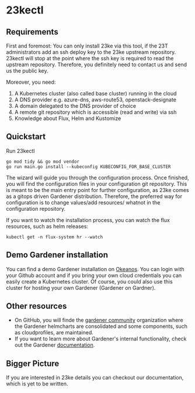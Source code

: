 # 23kectl

## Requirements

First and foremost: You can only install 23ke via this tool, if the 23T administrators add an ssh deploy key to the 23ke upstream repository. 23kectl will stop at the point where the ssh key is required to read the upstream repository. Therefore, you definitely need to contact us and send us the public key.

Moreover, you need:

1. A Kubernetes cluster (also called base cluster) running in the cloud
2. A DNS provider e.g. azure-dns, aws-route53, openstack-designate
3. A domain delegated to the DNS provider of choice
4. A remote git repository which is accessible (read and write) via ssh
5. Knowledge about Flux, Helm and Kustomize

## Quickstart

Run 23kectl
```shell
go mod tidy && go mod vendor
go run main.go install --kubeconfig KUBECONFIG_FOR_BASE_CLUSTER
```

The wizard will guide you through the configuration process.
Once finished, you will find the configuration files in your configuration git repository.
This is meant to be the main entry point for further configuration, as 23ke comes as a gitops driven Gardener distribution.
Therefore, the preferred way for configuration is to change values/add resources/ whatnot in the configuration repository.

If you want to watch the installation process, you can watch the flux resources, such as helm releases:
```shell
kubectl get -n flux-system hr --watch
```

## Demo Gardener installation

You can find a demo Gardener installation on [Okeanos](https://dashboard.okeanos.dev/). You can login with your Github account and if you bring your own cloud credentials you can easily create a Kubernetes cluster. Of course, you could also use this cluster for hosting your own Gardener (Gardener on Gardner).

## Other resources

- On GitHub, you will finde the [gardener community](https://github.com/gardener-community) organization where the Gardener helmcharts are consolidated and some components, such as cloudprofiles, are maintained.
- If you want to learn more about Gardener's internal functionality, check out the Gardener [documentation](https://gardener.cloud/docs/).

## Bigger Picture

If you are interested in 23ke details you can checkout our documentation, which is yet to be written.
